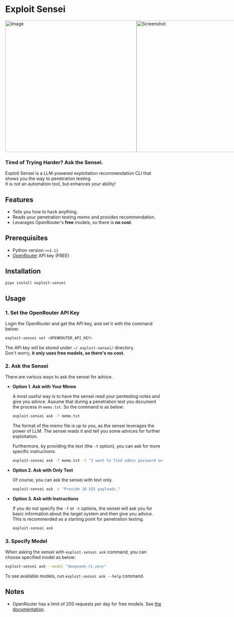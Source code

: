 # Exploit Sensei

<div style="display: flex;">
  <img src="assets/image.png" alt="Image" height="420px">
  <img src="assets/screenshot.png" alt="Screenshot" height="420px">
</div>

### Tired of Trying Harder? Ask the Sensei.

Exploit Sensei is a LLM-powered exploitation recommendation CLI that shows you the way to penetration testing.  
It is not an automation tool, but enhances your ability!

## Features

- Tells you how to hack anything.
- Reads your penetration testing memo and provides recommendation.
- Levarages OpenRouter's **free** models, so there is **no cost**.

## Prerequisites

- Python version `>=3.11`
- [OpenRouter](https://openrouter.ai/) API key (FREE)

## Installation

```sh
pipx install exploit-sensei
```

## Usage

### 1. Set the OpenRouter API Key

Login the OpenRouter and get the API key, and set it with the command below:

```sh
exploit-sensei set <OPENROUTER_API_KEY>
```

The API key will be stored under `~/.exploit-sensei/` directory.  
Don't worry, **it only uses free models, so there's no cost.**

### 2. Ask the Sensei

There are various ways to ask the sensei for advice.

- **Option 1. Ask with Your Memo**

  A most useful way is to have the sensei read your pentesting notes and give you advice. Assume that during a penetration test you document the process in `memo.txt`. So the command is as below:

  ```sh
  exploit-sensei ask -f memo.txt
  ```

  The format of the memo file is up to you, as the sensei leverages the power of LLM. The sensei reads it and tell you some advices for further exploitation.  
  
  Furthermore, by providing the text (the `-t` option), you can ask for more specific instructions:

  ```sh
  exploit-sensei ask -f memo.txt -t "I want to find admin password on the target website."
  ```

- **Option 2. Ask with Only Text**

  Of course, you can ask the sensei with text only.

  ```sh
  exploit-sensei ask -t "Provide 10 XSS payloads."
  ```

- **Option 3. Ask with Instructions**

  If you do not specify the `-f` or `-t` options, the sensei will ask you for basic information about the target system and then give you advice. This is recommended as a starting point for penetration testing.

  ```sh
  exploit-sensei ask
  ```

### 3. Specify Model

When asking the sensei with `exploit-sensei ask` command, you can choose specified model as below:

```sh
exploit-sensei ask --model "deepseek-r1-zero"
```

To see available models, run `exploit-sensei ask --help` command. 

## Notes

- OpenRouter has a limit of 200 requests per day for free models. See [the documentation](https://openrouter.ai/docs/faq#how-are-rate-limits-calculated).
